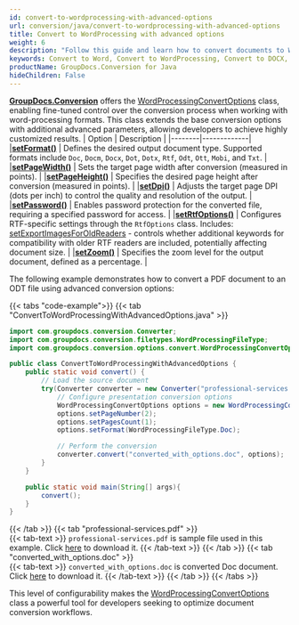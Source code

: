 ```yaml
---
id: convert-to-wordprocessing-with-advanced-options
url: conversion/java/convert-to-wordprocessing-with-advanced-options
title: Convert to WordProcessing with advanced options
weight: 6
description: "Follow this guide and learn how to convert documents to Word and Open Document formats like DOC, DOCX, ODT, OTT formats with height, width, DPI and other customizations using GroupDocs.Conversion for Java."
keywords: Convert to Word, Convert to WordProcessing, Convert to DOCX, Convert to DOC
productName: GroupDocs.Conversion for Java
hideChildren: False
---
```


[**GroupDocs.Conversion**](https://products.groupdocs.com/conversion/java) offers the [WordProcessingConvertOptions](https://reference.groupdocs.com/conversion/java/com.groupdocs.conversion.options.convert/wordprocessingconvertoptions/) class, enabling fine-tuned control over the conversion process when working with word-processing formats. This class extends the base conversion options with additional advanced parameters, allowing developers to achieve highly customized results.
| Option | Description |
|--------|-------------|
|[**setFormat()**](https://reference.groupdocs.com/conversion/java/com.groupdocs.conversion.options.convert/convertoptions/#setFormat-com.groupdocs.conversion.filetypes.FileType-) |  Defines the desired output document type. Supported formats include `Doc`, `Docm`, `Docx`, `Dot`, `Dotx`, `Rtf`, `Odt`, `Ott`, `Mobi`, and `Txt`. |
|[**setPageWidth()**](https://reference.groupdocs.com/conversion/java/com.groupdocs.conversion.options.convert/wordprocessingconvertoptions/#setPageWidth-float-) |  Sets the target page width after conversion (measured in points). |
|[**setPageHeight()**](https://reference.groupdocs.com/conversion/java/com.groupdocs.conversion.options.convert/wordprocessingconvertoptions/#setPageHeight-float-) | Specifies the desired page height after conversion (measured in points). |
|[**setDpi()**](https://reference.groupdocs.com/conversion/java/com.groupdocs.conversion.options.convert/wordprocessingconvertoptions/#setDpi-int-) | Adjusts the target page DPI (dots per inch) to control the quality and resolution of the output. |
|[**setPassword()**](https://reference.groupdocs.com/conversion/java/com.groupdocs.conversion.options.convert/wordprocessingconvertoptions/#setPassword-java.lang.String-) | Enables password protection for the converted file, requiring a specified password for access. |
|[**setRtfOptions()**](https://reference.groupdocs.com/conversion/java/com.groupdocs.conversion.options.convert/wordprocessingconvertoptions/#setRtfOptions-com.groupdocs.conversion.options.convert.RtfOptions-) | Configures RTF-specific settings through the `RtfOptions` class. Includes: [setExportImagesForOldReaders](https://reference.groupdocs.com/conversion/java/com.groupdocs.conversion.options.convert/rtfoptions/#setExportImagesForOldReaders-boolean-) - controls whether additional keywords for compatibility with older RTF readers are included, potentially affecting document size. |
|[**setZoom()**](https://reference.groupdocs.com/conversion/java/com.groupdocs.conversion.options.convert/wordprocessingconvertoptions/#setZoom-int-) | Specifies the zoom level for the output document, defined as a percentage. |

The following example demonstrates how to convert a PDF document to an ODT file using advanced conversion options:

{{< tabs "code-example">}}
{{< tab "ConvertToWordProcessingWithAdvancedOptions.java" >}}  
```java
import com.groupdocs.conversion.Converter;
import com.groupdocs.conversion.filetypes.WordProcessingFileType;
import com.groupdocs.conversion.options.convert.WordProcessingConvertOptions;

public class ConvertToWordProcessingWithAdvancedOptions {
    public static void convert() {
        // Load the source document
        try(Converter converter = new Converter("professional-services.pdf")) {
            // Configure presentation conversion options
            WordProcessingConvertOptions options = new WordProcessingConvertOptions();
            options.setPageNumber(2);
            options.setPagesCount(1);
            options.setFormat(WordProcessingFileType.Doc);

            // Perform the conversion
            converter.convert("converted_with_options.doc", options);
        }
    }

    public static void main(String[] args){
        convert();
    }
}
```
{{< /tab >}}
{{< tab "professional-services.pdf" >}}  
{{< tab-text >}}
`professional-services.pdf` is sample file used in this example. Click [here](/conversion/java/_sample_files/developer-guide/converting-documents/convert-to-wordprocessing-with-advanced-options/professional-services.pdf) to download it.
{{< /tab-text >}}
{{< /tab >}}
{{< tab "converted_with_options.doc" >}}  
{{< tab-text >}}
`converted_with_options.doc` is converted Doc document. Click [here](/conversion/java/_sample_files/developer-guide/converting-documents/convert-to-wordprocessing-with-advanced-options/converted_with_options.doc) to download it.
{{< /tab-text >}}
{{< /tab >}}
{{< /tabs >}}

This level of configurability makes the [WordProcessingConvertOptions](https://reference.groupdocs.com/conversion/java/com.groupdocs.conversion.options.convert/wordprocessingconvertoptions/) class a powerful tool for developers seeking to optimize document conversion workflows.
